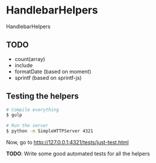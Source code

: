 # HandlebarHelpers
HandlebarHelpers

## TODO
 * count(array)
 * include
 * formatDate (based on moment)
 * sprintf (based on sprintf-js)

## Testing the helpers

```bash
# Compile everything
$ gulp

# Run the server
$ python -m SimpleHTTPServer 4321
```
Now, go to http://127.0.0.1:4321/tests/just-test.html

**TODO**: Write some good automated tests for all the helpers
